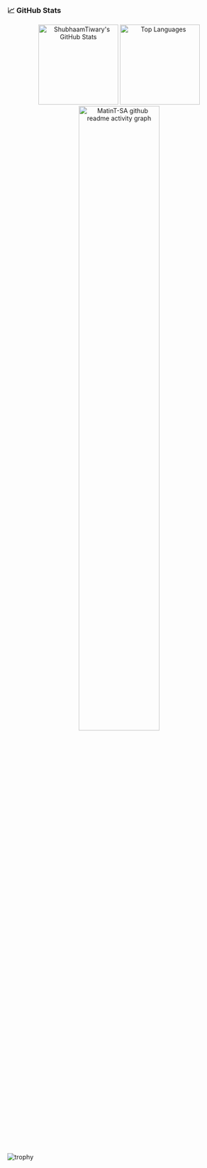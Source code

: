 ### 📈 GitHub Stats

<div align="center">
  <img height="180px" src="https://github-readme-stats-sigma-five.vercel.app/api?username=Himanshu-Dangwal&show_icons=true&theme=gotham" alt="ShubhaamTiwary's GitHub Stats" />  
  <img height="180px" src="https://github-readme-stats-sigma-five.vercel.app/api/top-langs/?username=Himanshu-Dangwal&layout=compact&show_icons=true&theme=gotham&hide=jupyter%20notebook" alt="Top Languages" />
  <img align="center" src="https://github-readme-activity-graph.vercel.app/graph?username=MatinT-SA&theme=merko" alt="MatinT-SA github readme activity graph" width="60%" />
</div>

![trophy](https://github-profile-trophy.vercel.app/?username=MatinT-SA&theme=onedark)
<!--
**Himanshu-Dangwal/Himanshu-Dangwal** is a ✨ _special_ ✨ repository because its `README.md` (this file) appears on your GitHub profile.

Here are some ideas to get you started:

- 🔭 I’m currently working on ...
- 🌱 I’m currently learning ...
- 👯 I’m looking to collaborate on ...
- 🤔 I’m looking for help with ...
- 💬 Ask me about ...
- 📫 How to reach me: ...
- 😄 Pronouns: ...
- ⚡ Fun fact: ...
-->
